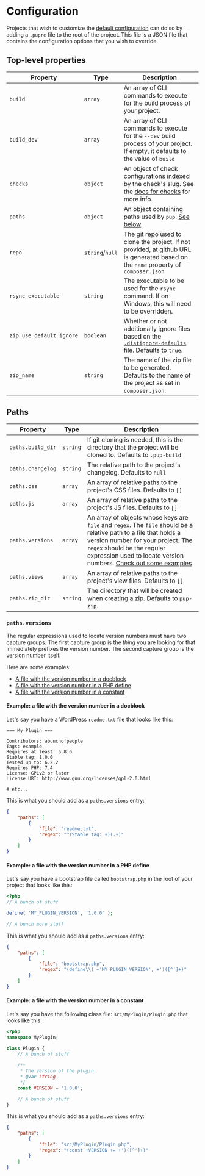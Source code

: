 # Configuration

Projects that wish to customize the [default configuration](/.puprc-defaults) can do so by adding a `.puprc` file to the
root of the project. This file is a JSON file that contains the configuration options that you wish to override.

## Top-level properties

| Property    | Type           | Description                                                                                                                         |
|-------------|----------------|-------------------------------------------------------------------------------------------------------------------------------------|
| `build`     | `array`        | An array of CLI commands to execute for the build process of your project.                                                          |
| `build_dev` | `array`        | An array of CLI commands to execute for the `--dev` build process of your project. If empty, it defaults to the value of `build`    |
| `checks`    | `object`       | An object of check configurations indexed by the check's slug. See the [docs for checks](/docs/checks.md) for more info.            |
| `paths`     | `object`       | An object containing paths used by `pup`. [See below](#paths).                                                                      |
| `repo`      | `string`/`null` | The git repo used to clone the project. If not provided, at github URL is generated based on the `name` property of `composer.json` |
| `rsync_executable` | `string` | The executable to be used for the `rsync` command. If on Windows, this will need to be overridden.                                  |
| `zip_use_default_ignore` | `boolean` | Whether or not additionally ignore files based on the [`.distignore-defaults`](/.distignore-defaults) file. Defaults to `true`.     |
| `zip_name` | `string` | The name of the zip file to be generated. Defaults to the name of the project as set in `composer.json`.                            |

## Paths

| Property          | Type     | Description                                                                                                                                                                                                                                                                         |
|-------------------|----------|-------------------------------------------------------------------------------------------------------------------------------------------------------------------------------------------------------------------------------------------------------------------------------------|
| `paths.build_dir` | `string` | If git cloning is needed, this is the directory that the project will be cloned to. Defaults to `.pup-build`                                                                                                                                                                        |
| `paths.changelog` | `string` | The relative path to the project's changelog. Defaults to `null`                                                                                                                                                                                                                    |
| `paths.css`       | `array`  | An array of relative paths to the project's CSS files. Defaults to `[]`                                                                                                                                                                                                             |
| `paths.js`        | `array`  | An array of relative paths to the project's JS files. Defaults to `[]`                                                                                                                                                                                                              |
| `paths.versions`  | `array`  | An array of objects whose keys are `file` and `regex`. The `file` should be a relative path to a file that holds a version number for your project. The `regex` should be the regular expression used to locate version numbers. [Check out some examples](#pathsversions-examples) |
| `paths.views`     | `array`  | An array of relative paths to the project's view files. Defaults to `[]`                                                                                                                                                                                                            |
| `paths.zip_dir`   | `string` | The directory that will be created when creating a zip. Defaults to `pup-zip`.                                                                                                                                                                                                      |


### `paths.versions`

The regular expressions used to locate version numbers must have two capture groups. The first capture group is the _thing_
you are looking for that immediately prefixes the version number. The second capture group is the version number itself.

Here are some examples:

* [A file with the version number in a docblock](#example-a-file-with-the-version-number-in-a-docblock)
* [A file with the version number in a PHP define](#example-a-file-with-the-version-number-in-a-php-define)
* [A file with the version number in a constant](#example-a-file-with-the-version-number-in-a-constant)

#### Example: a file with the version number in a docblock

Let's say you have a WordPress `readme.txt` file that looks like this:

```text
=== My Plugin ===

Contributors: abunchofpeople
Tags: example
Requires at least: 5.8.6
Stable tag: 1.0.0
Tested up to: 6.2.2
Requires PHP: 7.4
License: GPLv2 or later
License URI: http://www.gnu.org/licenses/gpl-2.0.html

# etc...
```

This is what you should add as a `paths.versions` entry:

```json
{
    "paths": [
        {
            "file": "readme.txt",
            "regex": "^(Stable tag: +)(.+)"
        }
    ]
}
```

#### Example: a file with the version number in a PHP define

Let's say you have a bootstrap file called `bootstrap.php` in the root of your project that looks like this:

```php
<?php
// A bunch of stuff

define( 'MY_PLUGIN_VERSION', '1.0.0' );

// A bunch more stuff
```

This is what you should add as a `paths.versions` entry:

```json
{
    "paths": [
        {
            "file": "bootstrap.php",
            "regex": "(define\\( +'MY_PLUGIN_VERSION', +')([^']+)"
        }
    ]
}
```

#### Example: a file with the version number in a constant

Let's say you have the following class file: `src/MyPlugin/Plugin.php` that looks like this:

```php
<?php
namespace MyPlugin;

class Plugin {
    // A bunch of stuff
    
    /**
     * The version of the plugin.
     * @var string 
     */
    const VERSION = '1.0.0';

    // A bunch of stuff
}
```

This is what you should add as a `paths.versions` entry:

```json
{
    "paths": [
        {
            "file": "src/MyPlugin/Plugin.php",
            "regex": "(const +VERSION += +')([^']+)"
        }
    ]
}
```